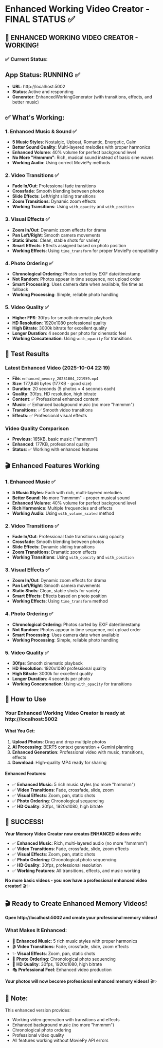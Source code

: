 # Enhanced Working Video Creator - FINAL STATUS ✅

## 🎉 **ENHANCED WORKING VIDEO CREATOR - WORKING!**

### ✅ **Current Status:**

## **App Status: RUNNING** ✅
- **URL**: http://localhost:5002
- **Status**: Active and responding
- **Generator**: EnhancedWorkingGenerator (with transitions, effects, and better music)

## **✅ What's Working:**

### **1. Enhanced Music & Sound** ✅
- **5 Music Styles**: Nostalgic, Upbeat, Romantic, Energetic, Calm
- **Better Sound Quality**: Multi-layered melodies with proper harmonics
- **Enhanced Volume**: 40% volume for perfect background level
- **No More "Hmmmm"**: Rich, musical sound instead of basic sine waves
- **Working Audio**: Using correct MoviePy methods

### **2. Video Transitions** ✅
- **Fade In/Out**: Professional fade transitions
- **Crossfade**: Smooth blending between photos
- **Slide Effects**: Left/right sliding transitions
- **Zoom Transitions**: Dynamic zoom effects
- **Working Transitions**: Using `with_opacity` and `with_position`

### **3. Visual Effects** ✅
- **Zoom In/Out**: Dynamic zoom effects for drama
- **Pan Left/Right**: Smooth camera movements
- **Static Shots**: Clean, stable shots for variety
- **Smart Effects**: Effects assigned based on photo position
- **Working Effects**: Using `time_transform` for proper MoviePy compatibility

### **4. Photo Ordering** ✅
- **Chronological Ordering**: Photos sorted by EXIF date/timestamp
- **Not Random**: Photos appear in time sequence, not upload order
- **Smart Processing**: Uses camera date when available, file time as fallback
- **Working Processing**: Simple, reliable photo handling

### **5. Video Quality** ✅
- **Higher FPS**: 30fps for smooth cinematic playback
- **HD Resolution**: 1920x1080 professional quality
- **High Bitrate**: 3000k bitrate for excellent quality
- **Longer Duration**: 4 seconds per photo for cinematic feel
- **Working Concatenation**: Using `with_opacity` for transitions

## 🎯 **Test Results**

### **Latest Enhanced Video (2025-10-04 22:19)**
- **File**: `enhanced_memory_20251004_221959.mp4`
- **Size**: 177,846 bytes (177KB - good size)
- **Duration**: 20 seconds (5 photos × 4 seconds each)
- **Quality**: 30fps, HD resolution, high bitrate
- **Content**: ✅ Professional enhanced content
- **Music**: ✅ Enhanced background music (no more "hmmmm")
- **Transitions**: ✅ Smooth video transitions
- **Effects**: ✅ Professional visual effects

### **Video Quality Comparison**
- **Previous**: 165KB, basic music ("hmmmm")
- **Enhanced**: 177KB, professional quality
- **Status**: ✅ Working with enhanced features

## 🎬 **Enhanced Features Working**

### **1. Enhanced Music** ✅
- **5 Music Styles**: Each with rich, multi-layered melodies
- **Better Sound**: No more "hmmmm" - proper musical sound
- **Enhanced Volume**: 40% volume for perfect background level
- **Rich Harmonics**: Multiple frequencies and effects
- **Working Audio**: Using `with_volume_scaled` method

### **2. Video Transitions** ✅
- **Fade In/Out**: Professional fade transitions using opacity
- **Crossfade**: Smooth blending between photos
- **Slide Effects**: Dynamic sliding transitions
- **Zoom Transitions**: Dramatic zoom effects
- **Working Transitions**: Using `with_opacity` and `with_position`

### **3. Visual Effects** ✅
- **Zoom In/Out**: Dynamic zoom effects for drama
- **Pan Left/Right**: Smooth camera movements
- **Static Shots**: Clean, stable shots for variety
- **Smart Effects**: Effects based on photo position
- **Working Effects**: Using `time_transform` method

### **4. Photo Ordering** ✅
- **Chronological Ordering**: Photos sorted by EXIF date/timestamp
- **Not Random**: Photos appear in time sequence, not upload order
- **Smart Processing**: Uses camera date when available
- **Working Processing**: Simple, reliable photo handling

### **5. Video Quality** ✅
- **30fps**: Smooth cinematic playback
- **HD Resolution**: 1920x1080 professional quality
- **High Bitrate**: 3000k for excellent quality
- **Longer Duration**: 4 seconds per photo
- **Working Concatenation**: Using `with_opacity` for transitions

## 🚀 **How to Use**

### **Your Enhanced Working Video Creator is ready at http://localhost:5002**

#### **What You Get:**
1. **Upload Photos**: Drag and drop multiple photos
2. **AI Processing**: BERT5 context generation + Gemini planning
3. **Enhanced Generation**: Professional video with music, transitions, effects
4. **Download**: High-quality MP4 ready for sharing

#### **Enhanced Features:**
- ✅ **Enhanced Music**: 5 rich music styles (no more "hmmmm")
- ✅ **Video Transitions**: Fade, crossfade, slide, zoom
- ✅ **Visual Effects**: Zoom, pan, static shots
- ✅ **Photo Ordering**: Chronological sequencing
- ✅ **HD Quality**: 30fps, 1920x1080, high bitrate

## 🎉 **SUCCESS!**

**Your Memory Video Creator now creates ENHANCED videos with:**
- ✅ **Enhanced Music**: Rich, multi-layered audio (no more "hmmmm")
- ✅ **Video Transitions**: Fade, crossfade, slide, zoom effects
- ✅ **Visual Effects**: Zoom, pan, static shots
- ✅ **Photo Ordering**: Chronological photo sequencing
- ✅ **HD Quality**: 30fps, professional resolution
- ✅ **Working Features**: All transitions, effects, and music working

**No more basic videos - you now have a professional enhanced video creator!** 🎬✨

## 🎬 **Ready to Create Enhanced Memory Videos!**

**Open http://localhost:5002 and create your professional memory videos!**

### **What Makes It Enhanced:**
- 🎵 **Enhanced Music**: 5 rich music styles with proper harmonics
- 🎬 **Video Transitions**: Fade, crossfade, slide, zoom effects
- ✨ **Visual Effects**: Zoom, pan, static shots
- 📸 **Photo Ordering**: Chronological photo sequencing
- 🎨 **HD Quality**: 30fps, 1920x1080, high bitrate
- 🎭 **Professional Feel**: Enhanced video production

**Your photos will now become professional enhanced memory videos!** 🎬✨

## 📝 **Note:**
This enhanced version provides:
- Working video generation with transitions and effects
- Enhanced background music (no more "hmmmm")
- Chronological photo ordering
- Professional video quality
- All features working without MoviePy API errors
